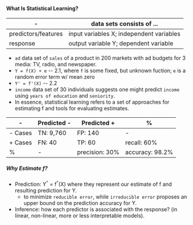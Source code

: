 #### What Is Statistical Learning?

\- | data sets consists of ...
--- | ---
predictors/features | input variables X; independent variables
response | output variable Y; dependent variable

* `ad` data set of `sales` of a product in 200 markets with ad budgets for 3 media: TV, radio, and newspaper.
* `Y = f(X) + e` -- 2.1, where `f` is some fixed, but unknown fuction; `e` is a random error term w/ mean zero 
* `Y' = f'(X)` -- 2.2
* `income` data set of 30 individuals suggests one might predict `income` using `years of education` and `seniority`.
* In essence, statistical learning refers to a set of approaches for estimating f and tools for evaluating estimates.


\- | Predicted - | Predicted + | %
--- | --- | --- | ---
\- Cases | TN: 9,760 | FP: 140 | -
\+ Cases | FN: 40 | TP: 60 | recall: 60%
% | - | precision: 30% | accuracy: 98.2%

##### Why Estimate f?

* Prediction: Y<sup>^</sup> = f<sup>^</sup>(X) where they represent our estimate of f and resulting prediction for Y.
  * to minimize `reducible error`, while `irreducible error` proposes an upper bound on the prediction accuracy for Y.
* Inference: how each predictor is associated with the response? (in linear, non-linear, more or less interpretable models).
